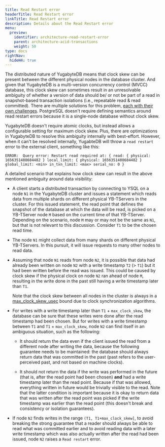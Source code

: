 ```yaml
---
title: Read Restart error
headerTitle: Read Restart error
linkTitle: Read Restart error
description: Details about the Read Restart error
menu:
  preview:
    identifier: architecture-read-restart-error
    parent: architecture-acid-transactions
    weight: 50
type: docs
rightNav:
  hideH4: true
---
```


The distributed nature of YugabyteDB means that clock skew can be present between the different physical nodes in the database cluster. And given that YugabyteDB is a multi-version concurrency control (MVCC) database, this clock skew can sometimes result in an unresolvable ambiguity of whether a version of data should be/ or not be part of a read in snapshot-based transaction isolations (i.e., repeatable read & read committed). There are multiple solutions for this problem, [each with their own challenges](https://www.yugabyte.com/blog/evolving-clock-sync-for-distributed-databases/). PostgreSQL doesn't require defining semantics around read restart errors because it is a single-node database without clock skew.

YugabyteDB doesn't require atomic clocks, but instead allows a configurable setting for maximum clock skew. Plus, there are optimizations in YugabyteDB to resolve this ambiguity internally with best-effort. However, when it can't be resolved internally, YugabteDB will throw a `read restart` error to the external client, something like this:

```
ERROR:  Query error: Restart read required at: { read: { physical: 1656351408684482 } local_limit: { physical: 1656351408684482 } global_limit: <min> in_txn_limit: <max> serial_no: 0 }
```

A detailed scenario that explains how clock skew can result in the above mentioned ambiguity around data visibility:

* A client starts a distributed transaction by connecting to YSQL on a node `N1` in the YugabyteDB cluster and issues a statement which reads data from multiple shards on different physical YB-TServers in the cluster. For this issued statement, the read point that defines the snapshot of the database at which the data will be read, is picked on a YB-TServer node `M` based on the current time of that YB-TServer. Depending on the scenario, node `M` may or may not be the same as `N1`, but that is not relevant to this discussion. Consider `T1` to be the chosen read time.
* The node `N1` might collect data from many shards on different physical YB-TServers. In this pursuit, it will issue requests to many other nodes to read data.
* Assuming that node `N1` reads from node `N2`, it is possible that data had already been written on node `N2` with a write timestamp `T2` (> `T1`) but it had been written before the read was issued. This could be caused by clock skew if the physical clock on node `N2` ran ahead of node `M`, resulting in the write done in the past still having a write timestamp later than `T1`.

  Note that the clock skew between all nodes in the cluster is always in a [max_clock_skew_usec](../../../reference/configuration/yb-tserver/#max-clock-skew-usec) bound due to clock synchronization algorithms.
* For writes with a write timestamp later than `T1` + `max_clock_skew`, the database can be sure that these writes were done after the read timestamp had been chosen. But for writes with a write timestamp between `T1` and `T1` + `max_clock_skew`, node `N2` can find itself in an ambiguous situation, such as the following:

  * It should return the data even if the client issued the read from a different node after writing the data, because the following guarantee needs to be maintained: the database should always return data that was committed in the past (past refers to the user-perceived past, and not based on machine clocks).

  * It should not return the data if the write was performed in the future (that is, after the read point had been chosen) **and** had a write timestamp later than the read point. Because if that was allowed, everything written in future would be trivially visible to the read. Note that the latter condition is important because it is okay to return data that was written after the read point was picked if the write timestamp was earlier than the read point (this doesn't break and consistency or isolation guarantees).

* If node `N2` finds writes in the range `(T1, T1+max_clock_skew]`, to avoid breaking the strong guarantee that a reader should always be able to read what was committed earlier and to avoid reading data with a later write timestamp which was also actually written after the read had been issued, node `N2` raises a `Read restart` error.

